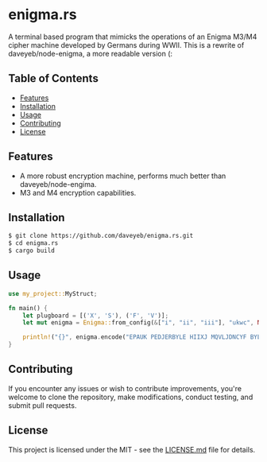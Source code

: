 # enigma.rs

A terminal based program that mimicks the operations of an Enigma M3/M4 cipher machine developed by Germans during WWII. This is a rewrite of daveyeb/node-enigma, a more readable version (:

## Table of Contents

- [Features](#features)
- [Installation](#installation)
- [Usage](#usage)
- [Contributing](#contributing)
- [License](#license)

## Features

- A more robust encryption machine, performs much better than daveyeb/node-engima.
- M3 and M4 encryption capabilities.

## Installation

```sh
$ git clone https://github.com/daveyeb/enigma.rs.git
$ cd enigma.rs
$ cargo build
```
## Usage

```rust 
use my_project::MyStruct;

fn main() {
    let plugboard = [('X', 'S'), ('F', 'V')];
    let mut enigma = Enigma::from_config(&["i", "ii", "iii"], "ukwc", None, Some(&plugboard));

    println!("{}", enigma.encode("EPAUK PEDJERBYLE HIIXJ MQVLJDNCYF BYLUZ QMVGOVQXXC JFGOF CWJEEMPWUZ GFWLF ZMUBHZRWXQ GDAWH KCIAUIJSWO CGSRH NRFKQPDHLT QYLBE FRGMLQEJMB NOUYD JBYITCVNMM KGGIP VYMVGSCFHN"))
}

```

## Contributing

If you encounter any issues or wish to contribute improvements, you're welcome to clone the repository, make modifications, conduct testing, and submit pull requests.

## License 

This project is licensed under the MIT - see the [LICENSE.md](#/blob/main/LICENSE) file for details.
